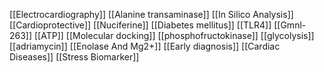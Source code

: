 [[Electrocardiography]]
[[Alanine transaminase]]
[[In Silico Analysis]]
[[Cardioprotective]]
[[Nuciferine]]
[[Diabetes mellitus]]
[[TLR4]]
[[Gmnl-263]]
[[ATP]]
[[Molecular docking]]
[[phosphofructokinase]]
[[glycolysis]]
[[adriamycin]]
[[Enolase And Mg2+]]
[[Early diagnosis]]
[[Cardiac Diseases]]
[[Stress Biomarker]]
